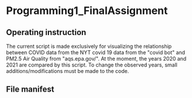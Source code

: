 # Programming1_FinalAssignment

## Operating instruction
The current script is made exclusively for visualizing the relationship between COVID data from the NYT covid 19 data from the "covid bot" and PM2.5 Air Quality from "aqs.epa.gov/". At the moment, the years 2020 and 2021 are compared by this script. To change the observed years, small additions/modifications must be made to the code.

## File manifest
